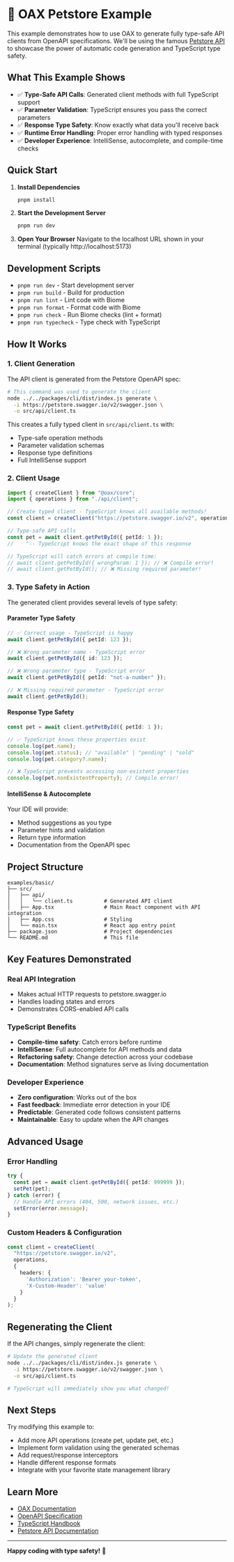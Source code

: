 # 🐾 OAX Petstore Example

This example demonstrates how to use OAX to generate fully type-safe API clients from OpenAPI specifications. We'll be using the famous [Petstore API](https://petstore.swagger.io/) to showcase the power of automatic code generation and TypeScript type safety.

## What This Example Shows

- ✅ **Type-Safe API Calls**: Generated client methods with full TypeScript support
- ✅ **Parameter Validation**: TypeScript ensures you pass the correct parameters
- ✅ **Response Type Safety**: Know exactly what data you'll receive back
- ✅ **Runtime Error Handling**: Proper error handling with typed responses
- ✅ **Developer Experience**: IntelliSense, autocomplete, and compile-time checks

## Quick Start

1. **Install Dependencies**
   ```bash
   pnpm install
   ```

2. **Start the Development Server**
   ```bash
   pnpm run dev
   ```

3. **Open Your Browser**
   Navigate to the localhost URL shown in your terminal (typically http://localhost:5173)

## Development Scripts

- `pnpm run dev` - Start development server
- `pnpm run build` - Build for production
- `pnpm run lint` - Lint code with Biome
- `pnpm run format` - Format code with Biome
- `pnpm run check` - Run Biome checks (lint + format)
- `pnpm run typecheck` - Type check with TypeScript

## How It Works

### 1. Client Generation

The API client is generated from the Petstore OpenAPI spec:

```bash
# This command was used to generate the client
node ../../packages/cli/dist/index.js generate \
  -i https://petstore.swagger.io/v2/swagger.json \
  -o src/api/client.ts
```

This creates a fully typed client in `src/api/client.ts` with:
- Type-safe operation methods
- Parameter validation schemas
- Response type definitions
- Full IntelliSense support

### 2. Client Usage

```typescript
import { createClient } from "@oax/core";
import { operations } from "./api/client";

// Create typed client - TypeScript knows all available methods!
const client = createClient("https://petstore.swagger.io/v2", operations);

// Type-safe API calls
const pet = await client.getPetById({ petId: 1 });
//    ^-- TypeScript knows the exact shape of this response

// TypeScript will catch errors at compile time:
// await client.getPetById({ wrongParam: 1 }); // ❌ Compile error!
// await client.getPetById(); // ❌ Missing required parameter!
```

### 3. Type Safety in Action

The generated client provides several levels of type safety:

#### Parameter Type Safety
```typescript
// ✅ Correct usage - TypeScript is happy
await client.getPetById({ petId: 123 });

// ❌ Wrong parameter name - TypeScript error
await client.getPetById({ id: 123 });

// ❌ Wrong parameter type - TypeScript error  
await client.getPetById({ petId: "not-a-number" });

// ❌ Missing required parameter - TypeScript error
await client.getPetById();
```

#### Response Type Safety
```typescript
const pet = await client.getPetById({ petId: 1 });

// ✅ TypeScript knows these properties exist
console.log(pet.name);
console.log(pet.status); // "available" | "pending" | "sold"
console.log(pet.category?.name);

// ❌ TypeScript prevents accessing non-existent properties
console.log(pet.nonExistentProperty); // Compile error!
```

#### IntelliSense & Autocomplete
Your IDE will provide:
- Method suggestions as you type
- Parameter hints and validation
- Return type information
- Documentation from the OpenAPI spec

## Project Structure

```
examples/basic/
├── src/
│   ├── api/
│   │   └── client.ts          # Generated API client
│   ├── App.tsx                # Main React component with API integration
│   ├── App.css                # Styling
│   └── main.tsx               # React app entry point
├── package.json               # Project dependencies
└── README.md                  # This file
```

## Key Features Demonstrated

### Real API Integration
- Makes actual HTTP requests to petstore.swagger.io
- Handles loading states and errors
- Demonstrates CORS-enabled API calls

### TypeScript Benefits
- **Compile-time safety**: Catch errors before runtime
- **IntelliSense**: Full autocomplete for API methods and data
- **Refactoring safety**: Change detection across your codebase
- **Documentation**: Method signatures serve as living documentation

### Developer Experience
- **Zero configuration**: Works out of the box
- **Fast feedback**: Immediate error detection in your IDE  
- **Predictable**: Generated code follows consistent patterns
- **Maintainable**: Easy to update when the API changes

## Advanced Usage

### Error Handling
```typescript
try {
  const pet = await client.getPetById({ petId: 999999 });
  setPet(pet);
} catch (error) {
  // Handle API errors (404, 500, network issues, etc.)
  setError(error.message);
}
```

### Custom Headers & Configuration
```typescript
const client = createClient(
  "https://petstore.swagger.io/v2",
  operations,
  {
    headers: {
      'Authorization': 'Bearer your-token',
      'X-Custom-Header': 'value'
    }
  }
);
```

## Regenerating the Client

If the API changes, simply regenerate the client:

```bash
# Update the generated client
node ../../packages/cli/dist/index.js generate \
  -i https://petstore.swagger.io/v2/swagger.json \
  -o src/api/client.ts

# TypeScript will immediately show you what changed!
```

## Next Steps

Try modifying this example to:
- Add more API operations (create pet, update pet, etc.)
- Implement form validation using the generated schemas
- Add request/response interceptors
- Handle different response formats
- Integrate with your favorite state management library

## Learn More

- [OAX Documentation](../../README.md)
- [OpenAPI Specification](https://swagger.io/specification/)
- [TypeScript Handbook](https://www.typescriptlang.org/docs/)
- [Petstore API Documentation](https://petstore.swagger.io/)

---

**Happy coding with type safety!** 🎉
